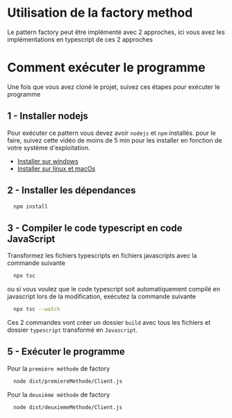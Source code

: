 # Utilisation de la factory method

Le pattern factory peut être implémenté avec 2 approches, ici vous avez les implémentations en typescript de ces 2 approches

# Comment exécuter le programme

Une fois que vous avez cloné le projet, suivez ces étapes pour exécuter le programme

## 1 - Installer nodejs

Pour exécuter ce pattern vous devez avoir `nodejs` et `npm` installés. pour le faire, suivez cette vidéo de moins de 5 min pour les installer en fonction de votre système d'exploitation.

- [Installer sur windows](https://www.youtube.com/watch?v=m6guq1G6SCo)
- [Installer sur linux et macOs](https://www.youtube.com/watch?v=LNdfmdKB8YM)

## 2 - Installer les dépendances

```bash
  npm install
```

## 3 - Compiler le code typescript en code JavaScript

Transformez les fichiers typescripts en fichiers javascripts avec la commande suivante

```bash
  npx tsc
```

ou si vous voulez que le code typescript soit automatiquement compilé en javascript lors de la modification, exécutez la commande suivante

```bash
  npx tsc --watch
```

Ces 2 commandes vont créer un dossier `build` avec tous les fichiers et dossier `typescript` transformé en `Javascript`.

## 5 - Exécuter le programme

Pour la `première méthode` de factory

```bash
  node dist/premiereMethode/Client.js
```

Pour la `deuxième méthode` de factory

```bash
  node dist/deuxiemeMethode/Client.js
```

